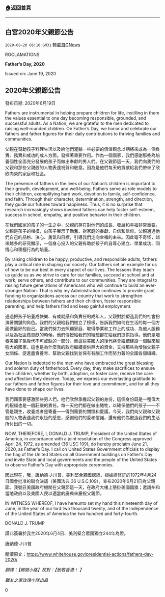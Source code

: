 ###  [:house:返回首頁](https://github.com/ourhimalayas/txt)
---

## 白宮2020年父親節公告
`2020-06-20 06:10 GM31` [轉載自GNews](https://gnews.org/zh-hant/240115/)

ROCLAMATIONS

**Father’s Day, 2020**

Issued on: June 19, 2020



## **2020年父親節公告**

發布日期: 2020年6月19日

Fathers are instrumental in helping prepare children for life, instilling in them the values essential to one day becoming responsible, grounded, and successful adults. As a Nation, we are grateful to the men dedicated to raising well‑rounded children. On Father’s Day, we honor and celebrate our fathers and father figures for their daily contributions to thriving families and communities.

父親在幫助孩子料理生活以及給他們灌輸一些必要的價值觀念以期將來成為一個負責、務實和成功的成人方面，發揮著重要作用。作為一個國家，我們感謝那些為培養個性全面充分發展的孩子而做出奉獻的男人們。在父親節這一天，我們向我們的父親和那些父親般的人物表達祝賀和敬意。因為是他們每天的貢獻給我們帶來了欣欣向榮的家庭和社區。

The presence of fathers in the lives of our Nation’s children is important to their growth, development, and well‑being. Fathers serve as role models to their children, exemplifying hard work, devotion to family, self-confidence, and faith. Through their character, determination, strength, and direction, they guide our futures toward happiness. Thus, it is no surprise that research increasingly shows involved fathers can help foster self-esteem, success in school, empathy, and positive behavior in their children.

在我們國家的孩子的一生之中，父親的存在對他們的成長、發展和幸福非常重要。父親是孩子的楷模，向孩子展示了勤奮、對家庭的奉獻、自信和信仰。父親通過他們自己的品格、決心、勇氣和目標，引導我們走向幸福的未來。因此毫不奇怪，越來越多的研究顯示，一個身心投入的父親有助於孩子的自尊心建立、學業成功、同情心和積極行為的培養。

By raising children to be happy, productive, and responsible adults, fathers play a critical role in shaping our society. Our fathers set an example for us of how to be our best in every aspect of our lives. The lessons they teach us guide us as we strive to care for our families, succeed at school and at work, serve others, and contribute to our communities. They are integral to raising future generations of Americans who will continue to build an ever-stronger Nation. That is why my Administration continues to provide grant funding to organizations across our country that work to strengthen relationships between fathers and their children, foster responsible parenting, and help fathers find and keep gainful employment.

通過把孩子培養成快樂、有成就感和負責任的成年人，父親對於塑造我們的社會扮演著關鍵的角色。我們的父親給我們樹立了榜樣，告訴我們如何在生活的每一個方面做最好的自己。當我們努力去照顧家庭、取得學業和工作上的成功、為他人服務以及為社區做貢獻的時候，他們傳授給我們的經驗都在給我們提供指導。他們是培養美國子孫後代不可或缺的一部分，而這些美國人的後代將會繼續建設一個越來越強大的國家。這也是為什麼我的政府繼續提供巨大的資金，支持那些為增強父親子女關係、促進盡責養育、幫助父親找到並保有有酬工作而努力著的全國各個組織。

Our Nation is indebted to the men who have embraced the great blessing and solemn duty of fatherhood. Every day, they make sacrifices to ensure their children, whether by birth, adoption, or foster care, receive the care and affection they deserve. Today, we express our everlasting gratitude to our fathers and father figures for their love and commitment, and for all they have done to shape our lives.

我們國家要感激那些男人們，他們欣然承擔起父親的身份，這個身份既是一種偉大的祝福也是一個莊嚴的責任。每一天他們都在做出犧牲，以確保他們的孩子——不管是親生，收養或者是寄養——得到需要的關懷和愛護。今天，我們向父親和父親般的人物表達我們永恆的感恩，感謝他們的愛和信諾，還有他們為塑造我們的生活所付出的一切。

NOW, THEREFORE, I, DONALD J. TRUMP, President of the United States of America, in accordance with a joint resolution of the Congress approved April 24, 1972, as amended (36 USC 109), do hereby proclaim June 21, 2020, as Father’s Day. I call on United States Government officials to display the flag of the United States on all Government buildings on Father’s Day and invite State and local governments and the people of the United States to observe Father’s Day with appropriate ceremonies.

因此現在，我，唐納德·J·川普，美利堅合眾國總統，根據經修訂的1972年4月24日國會批准的聯合決議（美國法典 36 U.S.C.109），宣布2020年6月21日為父親節。我號召美國政府機關在父親節這一天，在政府大樓上懸掛美國國旗；邀請州和當地政府以及美國人民以適當的慶典來慶祝父親節。

IN WITNESS WHEREOF, I have hereunto set my hand this nineteenth day of June, in the year of our lord two thousand twenty, and of the Independence of the United States of America the two hundred and forty-fourth.

DONALD J. TRUMP

謹此簽署於我主2020年6月4日、美利堅合眾國獨立244年為證。

唐納德·J·川普

閱讀原文：https://www.whitehouse.gov/presidential-actions/fathers-day-2020/

*翻譯：【鄉間小路】校對：【致敬香港！ 】*

*戰友之家玫瑰小隊出品*

0
